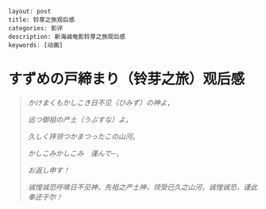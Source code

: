 ```
layout: post
title: 铃芽之旅观后感
categories: 影评
description: 新海诚电影铃芽之旅观后感
keywords: [动画]
```



# すずめの戸締まり（铃芽之旅）观后感

> *かけまくもかしこき日不见（ひみず）の神よ*，
>
> *远つ御祖の产土（うぶすな）よ*，
>
> *久しく拝领つかまつったこの山河*，
>
> *かしこみかしこみ　谨んで─*，
>
> *お返し申す！*
>
> *诚惶诚恐呼唤日不见神，先祖之产土神，领受已久之山河，诚惶诚恐，谨此奉还于尔！*

